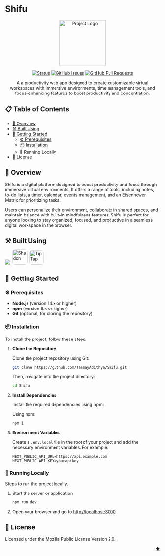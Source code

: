 # Shifu

<p align="center">
  <a href="https://github.com/TanmayAdithya/Shifu" target="_blank" rel="noopener noreferrer">
    <img width="150" src="https://i.postimg.cc/QtjgWk29/Shifu-Logo.png" alt="Project Logo">
  </a>
</p>

<div align="center">

[![Status](https://img.shields.io/badge/status-active-success.svg)]()
[![GitHub Issues](https://img.shields.io/github/issues/TanmayAdithya/Shifu.svg)](https://github.com/TanmayAdithya/Shifu/issues)
[![GitHub Pull Requests](https://img.shields.io/github/issues-pr/TanmayAdithya/Shifu)](https://github.com/TanmayAdithya/Shifu/pulls)

</div>

<p align="center">A a productivity web app designed to create customizable virtual workspaces with immersive environments, time management tools, and focus-enhancing features to boost productivity and concentration.</p>

## 📋 Table of Contents

- [🌟 Overview](#-overview)
- [⚒️ Built Using](#️-built-using)
- [🚀 Getting Started](#-getting-started)
  - [⚙️ Prerequisites](#️-prerequisites)
  - [📦 Installation](#-installation)
  - [🏃 Running Locally](#-running-locally)
- [📄 License](#-license)

## 🌟 Overview

Shifu is a digital platform designed to boost productivity and focus through immersive virtual environments. It offers a range of tools, including notes, to-do lists, a timer, calendar, events management, and an Eisenhower Matrix for prioritizing tasks.

Users can personalize their environment, collaborate in shared spaces, and maintain balance with built-in mindfulness features. Shifu is perfect for anyone looking to stay organized, focused, and productive in a seamless digital workspace in the browser.

## ⚒️ Built Using

<div href="https://skillicons.dev">
    <img src="https://skillicons.dev/icons?i=ts,next,tailwind,redux,mongo" />
    <img width="48" style="border: 0; border-radius: 8px; margin-left: 4px" src="https://avatars.githubusercontent.com/u/139895814?s=280&v=4" alt="Shadcn" />
    <img width="46" style="border: 0; border-radius: 8px; margin-left: 4px" src="https://avatars.githubusercontent.com/u/16939337?v=4" alt="TipTap" />
</div>

## 🚀 Getting Started

### ⚙️ Prerequisites

- **Node.js** (version 14.x or higher)
- **npm** (version 6.x or higher)
- **Git** (optional, for cloning the repository)

### 📦 Installation

To install the project, follow these steps:

1. **Clone the Repository**

   Clone the project repository using Git:

   ```bash
   git clone https://github.com/TanmayAdithya/Shifu.git
   ```

   Then, navigate into the project directory:

   ```bash
   cd Shifu
   ```

2. **Install Dependencies**

   Install the required dependencies using npm:

   Using npm:

   ```bash
   npm i
   ```

3. **Environment Variables**

   Create a `.env.local` file in the root of your project and add the necessary environment variables. For example:

   ```
   NEXT_PUBLIC_API_URL=https://api.example.com
   NEXT_PUBLIC_API_KEY=yourapikey
   ```

### 🏃 Running Locally

Steps to run the project locally.

1. Start the server or application

   ```bash
   npm run dev
   ```

2. Open your browser and go to [http://localhost:3000](http://localhost:3000)

## 📄 License

Licensed under the Mozilla Public License Version 2.0.

<p align="right"><a href="#top">⬆️</a></p>
